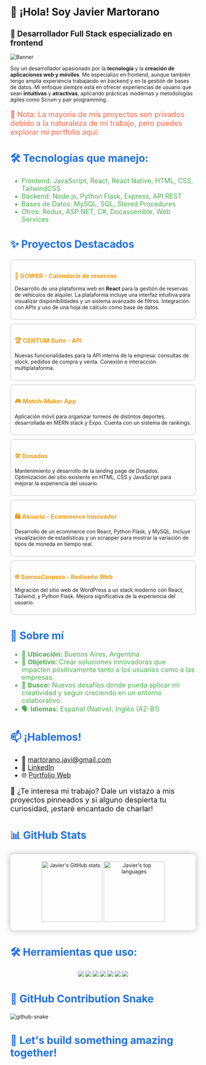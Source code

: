 <h1>👋 ¡Hola! Soy Javier Martorano</h1>

<h2>🚀 Desarrollador Full Stack especializado en frontend</h2>

<img src="https://raw.githubusercontent.com/JavierMartorano/JavierMartorano/main/assets/header.png" alt="Banner" />

<p>Soy un desarrollador apasionado por la <strong>tecnología</strong> y la <strong>creación de aplicaciones web y móviles</strong>. Me especializo en frontend, aunque también tengo amplia experiencia trabajando en backend y en la gestión de bases de datos. Mi enfoque siempre está en ofrecer experiencias de usuario que sean <strong>intuitivas</strong> y <strong>atractivas</strong>, aplicando prácticas modernas y metodologías ágiles como Scrum y pair programming.</p>

<p style="font-size: 20px; color: #ff6347;">🔐 Nota: La mayoría de mis proyectos son privados debido a la naturaleza de mi trabajo, pero puedes explorar mi portfolio aquí:</p>

<h2 style="font-size: 28px; color: #1f6feb;">🛠️ Tecnologías que manejo:</h2>
<ul style="font-size: 18px; color: #4caf50;">
  <li>Frontend: JavaScript, React, React Native, HTML, CSS, TailwindCSS</li>
  <li>Backend: Node.js, Python Flask, Express, API REST</li>
  <li>Bases de Datos: MySQL, SQL, Stored Procedures</li>
  <li>Otros: Redux, ASP.NET, C#, Docassemble, Web Services</li>
</ul>

<h2 style="font-size: 28px; color: #1f6feb;">✨ Proyectos Destacados</h2>

<div style="border: 2px solid #ddd; padding: 10px; border-radius: 10px; margin-bottom: 10px;">
  <h3 style="color: #f39c12;">🚗 GOWER - Calendario de reservas</h3>
  <p>Desarrollo de una plataforma web en <strong>React</strong> para la gestión de reservas de vehículos de alquiler. La plataforma incluye una interfaz intuitiva para visualizar disponibilidades y un sistema avanzado de filtros. Integración con APIs y uso de una hoja de cálculo como base de datos.</p>
</div>

<div style="border: 2px solid #ddd; padding: 10px; border-radius: 10px; margin-bottom: 10px;">
  <h3 style="color: #f39c12;">🏆 CENTUM Suite - API</h3>
  <p>Nuevas funcionalidades para la API interna de la empresa: consultas de stock, pedidos de compra y venta. Conexión e interacción multiplataforma.</p>
</div>

<div style="border: 2px solid #ddd; padding: 10px; border-radius: 10px; margin-bottom: 10px;">
  <h3 style="color: #f39c12;">🎮 Match-Maker App</h3>
  <p>Aplicación móvil para organizar torneos de distintos deportes, desarrollada en MERN stack y Expo. Cuenta con un sistema de rankings.</p>
</div>

<div style="border: 2px solid #ddd; padding: 10px; border-radius: 10px; margin-bottom: 10px;">
  <h3 style="color: #f39c12;">🛠️ Dosados</h3>
  <p>Mantenimiento y desarrollo de la landing page de Dosados. Optimización del sitio existente en HTML, CSS y JavaScript para mejorar la experiencia del usuario.</p>
</div>

<div style="border: 2px solid #ddd; padding: 10px; border-radius: 10px; margin-bottom: 10px;">
  <h3 style="color: #f39c12;">🛍️ Akuario - Ecommerce Innovador</h3>
  <p>Desarrollo de un ecommerce con React, Python Flask, y MySQL. Incluye visualización de estadísticas y un scrapper para mostrar la variación de tipos de moneda en tiempo real.</p>
</div>

<div style="border: 2px solid #ddd; padding: 10px; border-radius: 10px; margin-bottom: 10px;">
  <h3 style="color: #f39c12;">🌐 SomosCorpora - Rediseño Web</h3>
  <p>Migración del sitio web de WordPress a un stack moderno con React, Tailwind, y Python Flask. Mejora significativa de la experiencia del usuario.</p>
</div>

<h2 style="font-size: 28px; color: #1f6feb;">🌟 Sobre mí</h2>
<ul style="font-size: 18px; color: #4caf50;">
  <li>📍 <strong>Ubicación:</strong> Buenos Aires, Argentina</li>
  <li>🎯 <strong>Objetivo:</strong> Crear soluciones innovadoras que impacten positivamente tanto a los usuarios como a las empresas.</li>
  <li>🌱 <strong>Busco:</strong> Nuevos desafíos donde pueda aplicar mi creatividad y seguir creciendo en un entorno colaborativo.</li>
  <li>🗣️ <strong>Idiomas:</strong> Español (Nativo), Inglés (A2-B1)</li>
</ul>

<h2 style="font-size: 28px; color: #1f6feb;">📫 ¡Hablemos!</h2>
<ul style="font-size: 18px;">
  <li>📧 <a href="mailto:martorano.javi@gmail.com">martorano.javi@gmail.com</a></li>
  <li>💼 <a href="https://www.linkedin.com/in/javiermartorano/">LinkedIn</a></li>
  <li>🌐 <a href="https://portfolio-martorano.vercel.app/">Portfolio Web</a></li>
</ul>

<p style="font-size: 20px;">👀 ¿Te interesa mi trabajo? Dale un vistazo a mis proyectos pinneados y si alguno despierta tu curiosidad, ¡estaré encantado de charlar!</p>

<h2 style="font-size: 28px; color: #1f6feb;">📊 GitHub Stats</h2>
<div align="center" style="box-shadow: 0px 0px 15px rgba(0, 0, 0, 0.3); padding: 20px; border-radius: 10px;">
  <img height="165" src="https://github-readme-stats.vercel.app/api?username=JavierMartorano&show_icons=true&theme=radical" alt="Javier's GitHub stats" />
  <img height="165" src="https://github-readme-stats.vercel.app/api/top-langs/?username=JavierMartorano&layout=compact&theme=radical" alt="Javier's top languages" />
</div>

<h2 style="font-size: 28px; color: #1f6feb;">🛠️ Herramientas que uso:</h2>
<p align="center">
  <img src="https://img.shields.io/badge/-React-61DAFB?style=for-the-badge&logo=react&logoColor=black" />
  <img src="https://img.shields.io/badge/-Node.js-339933?style=for-the-badge&logo=node.js&logoColor=white" />
  <img src="https://img.shields.io/badge/-Python-3776AB?style=for-the-badge&logo=python&logoColor=white" />
  <img src="https://img.shields.io/badge/-MySQL-4479A1?style=for-the-badge&logo=mysql&logoColor=white" />
  <img src="https://img.shields.io/badge/-Redux-764ABC?style=for-the-badge&logo=redux&logoColor=white" />
  <img src="https://img.shields.io/badge/-HTML5-E34F26?style=for-the-badge&logo=html5&logoColor=white" />
  <img src="https://img.shields.io/badge/-CSS3-1572B6?style=for-the-badge&logo=css3&logoColor=white" />
</p>

<h2 style="font-size: 28px; color: #1f6feb;">🐍 GitHub Contribution Snake</h2>
<picture>
  <source media="(prefers-color-scheme: dark)" srcset="https://raw.githubusercontent.com/JavierMartorano/JavierMartorano/output/github-snake-dark.svg" />
  <source media="(prefers-color-scheme: light)" srcset="https://raw.githubusercontent.com/JavierMartorano/JavierMartorano/output/github-snake.svg" />
  <img alt="github-snake" src="https://raw.githubusercontent.com/JavierMartorano/JavierMartorano/output/github-snake.svg" />
</picture>

<h2 style="font-size: 28px; color: #1f6feb;">🚀 Let's build something amazing together!</h2>
